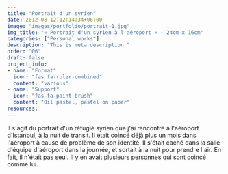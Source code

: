```yaml
---
title: "Portrait d'un syrien"
date: 2012-08-12T12:14:34+06:00
image: "images/portfolio/portrait-1.jpg"
img_title: "« Portrait d'un syrien à l'aéroport » - 24cm x 16cm"
categories: ["Personal works"]
description: "This is meta description."
order: "06"
draft: false
project_info:
- name: "Format"
  icon: "fas fa-ruler-combined"
  content: "various"
- name: "Support"
  icon: "fas fa-paint-brush"
  content: "Oil pastel, pastel on paper"
resources:
---
```

Il s'agit du portrait d'un réfugié syrien que j'ai rencontré à l'aéroport d'Istanbul, à la nuit de transit. Il était coincé déjà plus un mois dans l'aéroport à cause de problème de son identité. Il s'était caché dans la salle d'équipe d'aéroport dans la journée, et sortait à la nuit pour prendre l'air. En fait, il n'était pas seul. Il y en avait plusieurs personnes qui sont coincé comme lui.
